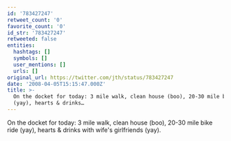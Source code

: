 ```yaml
---
id: '783427247'
retweet_count: '0'
favorite_count: '0'
id_str: '783427247'
retweeted: false
entities:
  hashtags: []
  symbols: []
  user_mentions: []
  urls: []
original_url: https://twitter.com/jth/status/783427247
date: '2008-04-05T15:15:47.000Z'
title: >-
  On the docket for today: 3 mile walk, clean house (boo), 20-30 mile bike ride
  (yay), hearts & drinks…
---
```


On the docket for today: 3 mile walk, clean house (boo), 20-30 mile bike ride (yay), hearts & drinks with wife's girlfriends (yay).